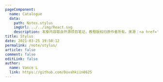 ```yaml
---
pageComponent:
  name: Catalogue
  data:
    path: Notes.stylus
    imgUrl: ../../img/React.svg
    description: 本章内容取自开源项目笔记，教程版权归原作者所有。来源：<a href='https://github.com/xugaoyi/vuepress-theme-vdoing' target='_blank'>vuepress-theme-vdoing</a>
title: Stylus
date: 2021-03-25 19:50:12
permalink: /note/stylus/
article: false
comment: false
editLink: false
author:
  name: Vance L
  link: https://github.com/Dovahkiin8625
---
```

